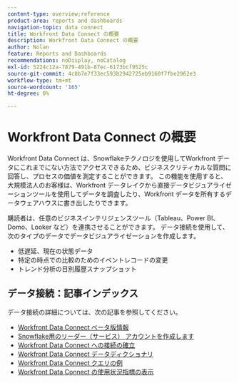 ```yaml
---
content-type: overview;reference
product-area: reports and dashboards
navigation-topic: data connect
title: Workfront Data Connect の概要
description: Workfront Data Connect の概要
author: Nolan
feature: Reports and Dashboards
recommendations: noDisplay, noCatalog
exl-id: 5224c12a-7879-491b-87ec-6173bcf9525c
source-git-commit: 4c8b7e7f33ec593b2942725eb9160f7fbe2962e3
workflow-type: tm+mt
source-wordcount: '165'
ht-degree: 0%

---
```


# Workfront Data Connect の概要

Workfront Data Connect は、Snowflakeテクノロジを使用してWorkfront データにこれまでにない方法でアクセスできるため、ビジネスクリティカルな質問に回答し、プロセスの価値を測定することができます。 この機能を使用すると、大規模法人のお客様は、Workfront データレイクから直接データビジュアライゼーションツールを使用してデータを調査したり、Workfront データを所有するデータウェアハウスに書き出したりできます。

購読者は、任意のビジネスインテリジェンスツール（Tableau、Power BI、Domo、Looker など）を連携させることができます。 データ接続を使用して、次のタイプのデータでデータビジュアライゼーションを作成します。

* 低遅延、現在の状態データ
* 特定の時点での比較のためのイベントレコードの変更
* トレンド分析の日別履歴スナップショット

## データ接続：記事インデックス

データ接続の詳細については、次の記事を参照してください。

* [Workfront Data Connect ベータ版情報](/help/quicksilver/product-announcements/betas/data-lake-beta/data-lake-beta-information.md)
* [Snowflake用のリーダー（サービス） アカウントを作成します](/help/quicksilver/reports-and-dashboards/data-lake/create-a-reader-account.md)
* [Workfront Data Connect への接続の確立](/help/quicksilver/reports-and-dashboards/data-lake/share-data-externally.md)
* [Workfront Data Connect データディクショナリ](/help/quicksilver/reports-and-dashboards/data-lake/data-dictionary.md)
* [Workfront Data Connect クエリの例](/help/quicksilver/reports-and-dashboards/data-lake/basic-query-examples.md)
* [Workfront Data Connect の使用状況指標の表示](/help/quicksilver/reports-and-dashboards/data-lake/view-usage-metrics.md)
